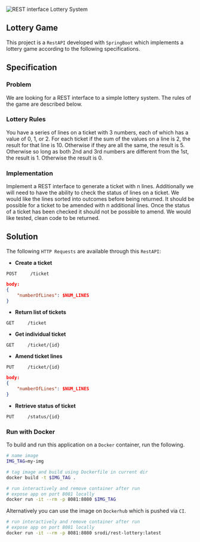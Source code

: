 ![REST interface Lottery System](https://github.com/srodi/rest-lottery/actions/workflows/ci.yaml/badge.svg)

## Lottery Game

This project is a `RestAPI` developed with `SpringBoot` which implements a lottery game according to the following specifications.

## Specification

### Problem

We are looking for a REST interface to a simple lottery system. The rules of the game are described below.

### Lottery Rules

You have a series of lines on a ticket with 3 numbers, each of which has a value of 0, 1, or 2. For each ticket if the sum of the values on a line is 2, the result for that line is 10. Otherwise if they are all the same, the result is 5. Otherwise so long as both 2nd and 3rd numbers are different from the 1st, the result is 1. Otherwise the result is 0.

### Implementation

Implement a REST interface to generate a ticket with n lines. Additionally we will need to have the ability to check the status of lines on a ticket. We would like the lines sorted into outcomes before being returned. It should be possible for a ticket to be amended with n additional lines. Once the status of a ticket has been checked it should not be possible to amend. We would like tested, clean code to be returned.

## Solution

The following `HTTP Requests` are available through this `RestAPI`:

* **Create a ticket**

```http
POST     /ticket
```
```json
body:
{
    "numberOfLines": $NUM_LINES
}
```

* **Return list of tickets**

```http
GET     /ticket
```

* **Get individual ticket**

```http
GET     /ticket/{id}
```

* **Amend ticket lines**

```http
PUT     /ticket/{id}
```
```json
body:
{
    "numberOfLines": $NUM_LINES
}
```

* **Retrieve status of ticket**

```http
PUT     /status/{id}
```

### Run with Docker

To build and run this application on a `Docker` container, run the following.

```bash
# name image
IMG_TAG=my-img

# tag image and build using Dockerfile in current dir
docker build -t $IMG_TAG .

# run interactively and remove container after run
# expose app on port 8081 locally
docker run -it --rm -p 8081:8080 $IMG_TAG
```

Alternatively you can use the image on `Dockerhub` which is pushed via `CI`. 

```bash
# run interactively and remove container after run
# expose app on port 8081 locally
docker run -it --rm -p 8081:8080 srodi/rest-lottery:latest
```